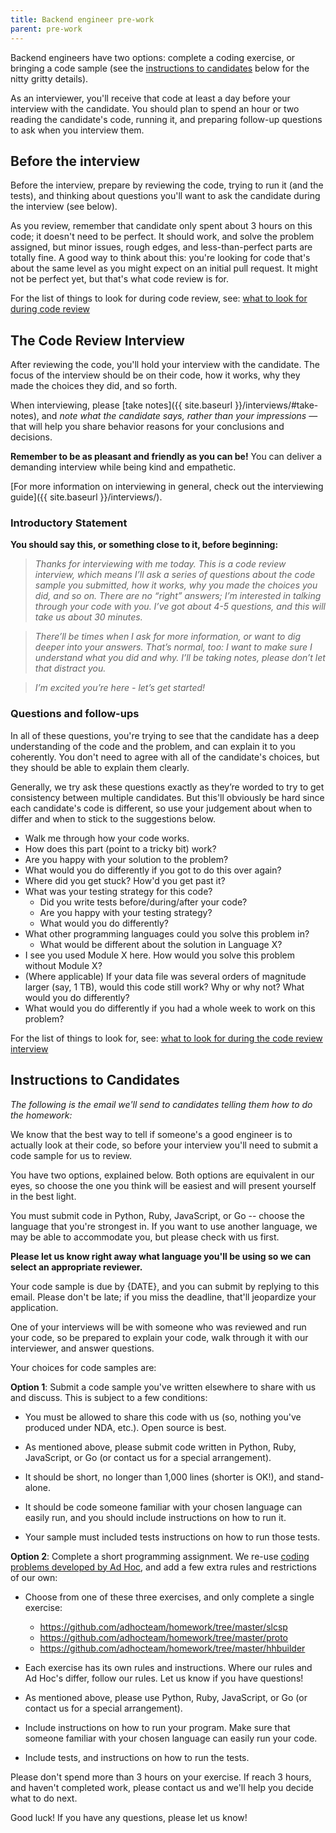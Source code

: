 ```yaml
---
title: Backend engineer pre-work
parent: pre-work
---
```


Backend engineers have two options: complete a coding exercise, or bringing a
code sample (see the [instructions to candidates](#instructions-to-candidates)
below for the nitty gritty details).

As an interviewer, you'll receive that code at least a day before your interview
with the candidate. You should plan to spend an hour or two reading the
candidate's code, running it, and preparing follow-up questions to ask when you
interview them.

## Before the interview

Before the interview, prepare by reviewing the code, trying to run it (and the
tests), and thinking about questions you'll want to ask the candidate during
the interview (see below).

As you review, remember that candidate only spent about 3 hours on this code;
it doesn't need to be perfect. It should work, and solve the problem assigned,
but minor issues, rough edges, and less-than-perfect parts are totally fine.
A good way to think about this: you're looking for code that's about the
same level as you might expect on an initial pull request. It might not be
perfect yet, but that's what code review is for.

For the list of things to look for during code review, see: [what to look for during code review](https://docs.google.com/document/d/12q9DsSSdqV388M6DOncun28ZDRT-B6wXrsrG5PbTsAA/edit#heading=h.t0hley37jiee)

## The Code Review Interview

After reviewing the code, you'll hold your interview with the candidate.
The focus of the interview should be on their code, how it works,
why they made the choices they did, and so forth.

When interviewing, please [take notes]({{ site.baseurl }}/interviews/#take-notes),
and *note what the candidate says, rather than your impressions* — that will
help you share behavior reasons for your conclusions and decisions.

**Remember to be as pleasant and friendly as you can be!** You can deliver
a demanding interview while being kind and empathetic.

[For more information on interviewing in general, check out the interviewing guide]({{ site.baseurl }}/interviews/).

### Introductory Statement

**You should say this, or something close to it, before beginning:**

> *Thanks for interviewing with me today. This is a code review interview, which
means I’ll ask a series of questions about the code sample you submitted, how it
works, why you made the choices you did, and so on. There are no “right”
answers; I’m interested in talking through your code with you. I’ve got about
4-5 questions, and this will take us about 30 minutes.*

> *There’ll be times when I ask for more information, or want to dig deeper into
your answers. That’s normal, too: I want to make sure I understand what you did
and why. I’ll be taking notes, please don’t let that distract you.*

> *I’m excited you’re here - let’s get started!*

### Questions and follow-ups

In all of these questions, you're trying to see that the candidate has a deep
understanding of the code and the problem, and can explain it to you coherently.
You don't need to agree with all of the candidate's choices, but they should be
able to explain them clearly.

Generally, we try ask these questions exactly as they’re worded to try to get
consistency between multiple candidates. But this'll obviously be hard since
each candidate's code is different, so use your judgement about when to differ
and when to stick to the suggestions below.

- Walk me through how your code works.
- How does this part (point to a tricky bit) work?
- Are you happy with your solution to the problem?
- What would you do differently if you got to do this over again?
- Where did you get stuck? How'd you get past it?
- What was your testing strategy for this code?
    - Did you write tests before/during/after your code?
    - Are you happy with your testing strategy?
    - What would you do differently?
- What other programming languages could you solve this problem in?
    - What would be different about the solution in Language X?
- I see you used Module X here. How would you solve this problem without
  Module X?
- (Where applicable) If your data file was several orders of magnitude larger
  (say, 1 TB), would this code still work? Why or why not? What would you
  do differently?
- What would you do differently if you had a whole week to work on this problem?

For the list of things to look for, see:
[what to look for during the code review interview](https://docs.google.com/document/d/12q9DsSSdqV388M6DOncun28ZDRT-B6wXrsrG5PbTsAA/edit#heading=h.3gbcjktxiy0)

## Instructions to Candidates

*The following is the email we'll send to candidates telling them how to do the homework:*

We know that the best way to tell if someone's a good engineer is to actually
look at their code, so before your interview you'll need to submit a code
sample for us to review.

You have two options, explained below. Both options are equivalent in our eyes,
so choose the one you think will be easiest and will present yourself in the
best light.

You must submit code in Python, Ruby, JavaScript, or Go -- choose the language
that you're strongest in. If you want to use another language, we may be able
to accommodate you, but please check with us first.

**Please let us know right away what language you'll be using so we can select
an appropriate reviewer.**

Your code sample is due by {DATE}, and you can submit by replying to this email.
Please don't be late; if you miss the deadline, that'll jeopardize your
application.

One of your interviews will be with someone who was reviewed and run your code,
so be prepared to explain your code, walk through it with our interviewer,
and answer questions.

Your choices for code samples are:

**Option 1**: Submit a code sample you've written elsewhere to share with us and
discuss. This is subject to a few conditions:

- You must be allowed to share this code with us (so, nothing you've produced
  under NDA, etc.). Open source is best.

- As mentioned above, please submit code written in Python, Ruby, JavaScript, or
  Go (or contact us for a special arrangement).

- It should be short, no longer than 1,000 lines (shorter is OK!), and stand-alone.

- It should be code someone familiar with your chosen language can easily run, 
  and you should include instructions on how to run it.

- Your sample must included tests instructions on how to run those tests.

**Option 2**: Complete a short programming assignment. We re-use
[coding problems developed by Ad Hoc](https://github.com/adhocteam/homework),
and add a few extra rules and restrictions of our own:

- Choose from one of these three exercises, and only complete a single exercise:
    - https://github.com/adhocteam/homework/tree/master/slcsp
    - https://github.com/adhocteam/homework/tree/master/proto
    - https://github.com/adhocteam/homework/tree/master/hhbuilder

- Each exercise has its own rules and instructions. Where our rules and Ad Hoc's
  differ, follow our rules. Let us know if you have questions!

- As mentioned above, please use Python, Ruby, JavaScript, or Go (or contact us
  for a special arrangement).

- Include instructions on how to run your program. Make sure that someone
  familiar with your chosen language can easily run your code.

- Include tests, and instructions on how to run the tests.

Please don't spend more than 3 hours on your exercise. If reach 3 hours, and
haven't completed work, please contact us and we'll help you decide what to do
next.

Good luck! If you have any questions, please let us know!
